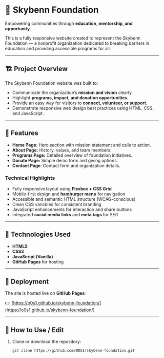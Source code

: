 # 🌟 Skybenn Foundation

Empowering communities through **education, mentorship, and opportunity**.

This is a fully responsive website created to represent the Skybenn Foundation — a nonprofit organization dedicated to breaking barriers in education and providing accessible programs for all.

---

## 🏗️ Project Overview

The Skybenn Foundation website was built to:
- Communicate the organization’s **mission and vision** clearly.
- Highlight **programs, impact, and donation opportunities**.
- Provide an easy way for visitors to **connect, volunteer, or support**.
- Demonstrate responsive web design best practices using HTML, CSS, and JavaScript.

---

## 📱 Features

- **Home Page:** Hero section with mission statement and calls to action.  
- **About Page:** History, values, and team members.  
- **Programs Page:** Detailed overview of foundation initiatives.  
- **Donate Page:** Simple demo form and giving options.  
- **Contact Page:** Contact form and organization details.  

### Technical Highlights
- Fully responsive layout using **Flexbox + CSS Grid**
- Mobile-first design and **hamburger menu** for navigation
- Accessible and semantic HTML structure (WCAG-conscious)
- Clean CSS variables for consistent branding
- JavaScript enhancements for interaction and share buttons
- Integrated **social media links** and **meta tags** for SEO

---

## 🧩 Technologies Used

- **HTML5**
- **CSS3**
- **JavaScript (Vanilla)**
- **GitHub Pages** for hosting

---

## 🚀 Deployment

The site is hosted live on **GitHub Pages**:

👉 [https://o0s1.github.io/skybenn-foundation/](https://o0s1.github.io/skybenn-foundation/)

---

## 🧠 How to Use / Edit

1. Clone or download the repository:
   ```bash
   git clone https://github.com/O0S1/skybenn-foundation.git
